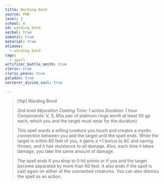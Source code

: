 ```yaml
---
title: Warding Bond
source: PHB
level: 2
school: A
id: warding_bond
verbal: true
somatic: true
material: true
aliases:
  - warding_bond
tags:
  - spell
artificer_battle_smith: true
cleric: true
cleric_peace: true
paladin: true
sorcerer_divine_soul: true

---
```

>[!tip] Warding Bond
>
> *2nd level Abjuration*
> *Casting Time:* 1 action
> *Duration:* 1 hour
> *Components:* V, S, M(a pair of platinum rings worth at least 50 gp each, which you and the target must wear for the duration)
>
>This spell wards a willing creature you touch and creates a mystic connection between you and the target until the spell ends. While the target is within 60 feet of you, it gains a +1 bonus to AC and saving throws, and it has resistance to all damage. Also, each time it takes damage, you take the same amount of damage.
>
>The spell ends if you drop to 0 hit points or if you and the target become separated by more than 60 feet. It also ends if the spell is cast again on either of the connected creatures. You can also dismiss the spell as an action.
>

